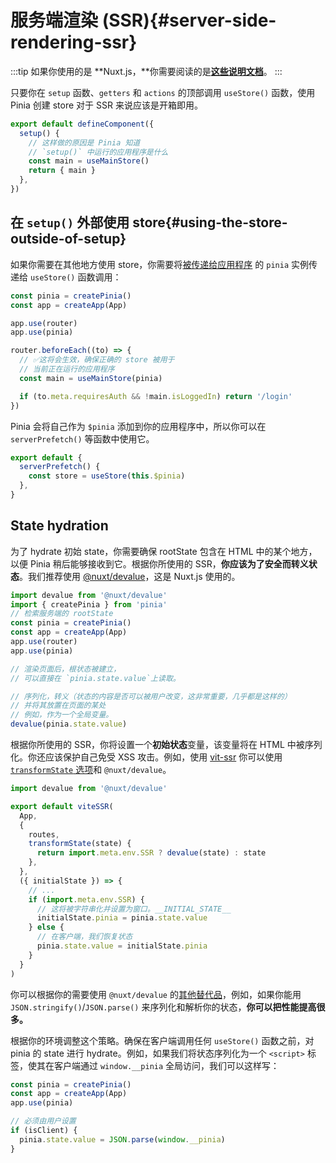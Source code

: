# 服务端渲染 (SSR){#server-side-rendering-ssr}

:::tip
如果你使用的是 **Nuxt.js，**你需要阅读的是[**这些说明文档**](./nuxt.md)。
:::

只要你在 `setup` 函数、`getters` 和 `actions` 的顶部调用 `useStore()` 函数，使用 Pinia 创建 store 对于 SSR 来说应该是开箱即用。

```js
export default defineComponent({
  setup() {
    // 这样做的原因是 Pinia 知道
    // `setup()` 中运行的应用程序是什么
    const main = useMainStore()
    return { main }
  },
})
```

## 在 `setup()` 外部使用 store{#using-the-store-outside-of-setup}

如果你需要在其他地方使用 store，你需要将[被传递给应用程序](#install-the-plugin) 的 `pinia` 实例传递给 `useStore()` 函数调用：

```js
const pinia = createPinia()
const app = createApp(App)

app.use(router)
app.use(pinia)

router.beforeEach((to) => {
  // ✅这将会生效，确保正确的 store 被用于
  // 当前正在运行的应用程序
  const main = useMainStore(pinia)

  if (to.meta.requiresAuth && !main.isLoggedIn) return '/login'
})
```

Pinia 会将自己作为 `$pinia` 添加到你的应用程序中，所以你可以在 `serverPrefetch()` 等函数中使用它。

```js
export default {
  serverPrefetch() {
    const store = useStore(this.$pinia)
  },
}
```

## State hydration

为了 hydrate 初始 state，你需要确保 rootState 包含在 HTML 中的某个地方，以便 Pinia 稍后能够接收到它。根据你所使用的 SSR，**你应该为了安全而转义状态**。我们推荐使用 [@nuxt/devalue](https://github.com/nuxt-contrib/devalue)，这是 Nuxt.js 使用的。

```js
import devalue from '@nuxt/devalue'
import { createPinia } from 'pinia'
// 检索服务端的 rootState
const pinia = createPinia()
const app = createApp(App)
app.use(router)
app.use(pinia)

// 渲染页面后，根状态被建立，
// 可以直接在 `pinia.state.value`上读取。

// 序列化，转义（状态的内容是否可以被用户改变，这非常重要，几乎都是这样的）
// 并将其放置在页面的某处
// 例如，作为一个全局变量。
devalue(pinia.state.value)
```

根据你所使用的 SSR，你将设置一个**初始状态**变量，该变量将在 HTML 中被序列化。你还应该保护自己免受 XSS 攻击。例如，使用 [vit-ssr](https://github.com/frandiox/vite-ssr) 你可以使用[ `transformState` 选项](https://github.com/frandiox/vite-ssr#state-serialization)和 `@nuxt/devalue`。

```js
import devalue from '@nuxt/devalue'

export default viteSSR(
  App,
  {
    routes,
    transformState(state) {
      return import.meta.env.SSR ? devalue(state) : state
    },
  },
  ({ initialState }) => {
    // ...
    if (import.meta.env.SSR) {
      // 这将被字符串化并设置为窗口。__INITIAL_STATE__
      initialState.pinia = pinia.state.value
    } else {
      // 在客户端，我们恢复状态
      pinia.state.value = initialState.pinia
    }
  }
)
```

你可以根据你的需要使用 `@nuxt/devalue` 的[其他替代品](https://github.com/nuxt-contrib/devalue#see-also)，例如，如果你能用 `JSON.stringify()`/`JSON.parse()` 来序列化和解析你的状态，**你可以把性能提高很多。**

根据你的环境调整这个策略。确保在客户端调用任何 `useStore()` 函数之前，对 pinia 的 state 进行 hydrate。例如，如果我们将状态序列化为一个 `<script>` 标签，使其在客户端通过 `window.__pinia` 全局访问，我们可以这样写：

```js
const pinia = createPinia()
const app = createApp(App)
app.use(pinia)

// 必须由用户设置
if (isClient) {
  pinia.state.value = JSON.parse(window.__pinia)
}
```
